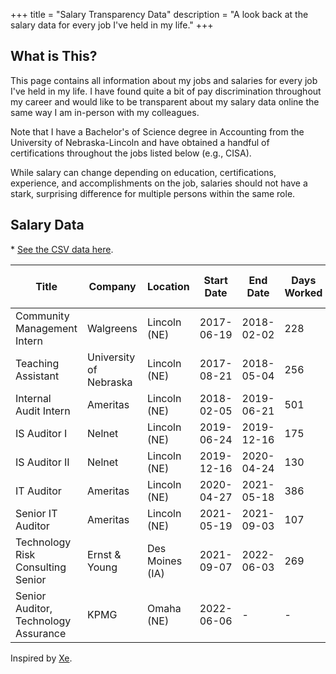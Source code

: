 +++
title = "Salary Transparency Data"
description = "A look back at the salary data for every job I've held in my life."
+++

## What is This?

This page contains all information about my jobs and salaries for every job I've 
held in my life. I have found quite a bit of pay discrimination throughout my 
career and would like to be transparent about my salary data online the same way 
I am in-person with my colleagues.

Note that I have a Bachelor's of Science degree in Accounting from the 
University of Nebraska-Lincoln and have obtained a handful of certifications 
throughout the jobs listed below (e.g., CISA).

While salary can change depending on education, certifications, experience, and 
accomplishments on the job, salaries should not have a stark, surprising 
difference for multiple persons within the same role.

## Salary Data

\* [See the CSV data here](/salary.csv).

| Title | Company | Location | Start Date | End Date | Days Worked | Salary | Reason for Leaving |
| ----- | ------- | -------- | ---------- | -------- | ----------- | ------ | ------------------ |
| Community Management Intern | Walgreens | Lincoln (NE) | 2017-06-19 | 2018-02-02 | 228 | $14/hr | New Job |
| Teaching Assistant | University of Nebraska | Lincoln (NE) | 2017-08-21 | 2018-05-04 | 256 | $9/hr | Year Ended |
| Internal Audit Intern | Ameritas | Lincoln (NE) | 2018-02-05 | 2019-06-21 | 501 | $16/hr | New Job |
| IS Auditor I | Nelnet | Lincoln (NE) | 2019-06-24 | 2019-12-16 | 175 | $20/hr | Promoted |
| IS Auditor II | Nelnet | Lincoln (NE) | 2019-12-16 | 2020-04-24 | 130 | $58000 | New Job |
| IT Auditor | Ameritas | Lincoln (NE) | 2020-04-27 | 2021-05-18 | 386 | $65000 | Promoted |
| Senior IT Auditor | Ameritas | Lincoln (NE) | 2021-05-19 | 2021-09-03 | 107 | $72000 | New Job |
| Technology Risk Consulting Senior | Ernst & Young | Des Moines (IA) | 2021-09-07 | 2022-06-03 | 269 | $89500 | New Job |
| Senior Auditor, Technology Assurance | KPMG | Omaha (NE) | 2022-06-06 | - | - | $110000 | - |

Inspired by [Xe](https://xeiaso.net/salary-transparency).
